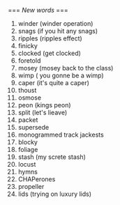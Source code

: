 === *New words* ===

1. winder (winder operation)
2. snags (if you hit any snags)
3. ripples (ripples effect)
4. finicky
5. clocked (get clocked)
6. foretold
7. mosey (mosey back to the class)
8. wimp ( you gonne be a wimp)
9. caper (it's quite a caper)
10. thoust
11. osmose
12. peon (kings peon)
13. split (let's lieave)
14. packet
15. supersede
16. monogrammed track jackests
17. blocky
18. foliage
19. stash (my screte stash)
20. locust
21. hymns
22. CHAPerones
23. propeller
24. lids (trying on luxury lids)
